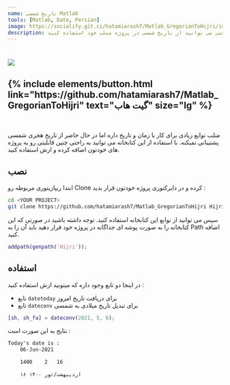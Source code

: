 ```yaml
---
name: تاریخ شمسی Matlab
tools: [Matlab, Date, Persian]
image: https://socialify.git.ci/hatamiarash7/Matlab_GregorianToHijri/image?description=1&font=KoHo&language=1&owner=1&pattern=Circuit%20Board&theme=Dark
description: با استفاده از این کتابخانه به راحتی می توانید از تاریخ شمسی در پروژه متلب خود استفاده کنید
---
```


<h1 class="center">
<img src="https://socialify.git.ci/hatamiarash7/Matlab_GregorianToHijri/image?description=1&font=KoHo&language=1&owner=1&pattern=Circuit%20Board&theme=Dark"/>
</h1>

<h2 class="center">
{% include elements/button.html link="https://github.com/hatamiarash7/Matlab_GregorianToHijri" text="گیت هاب" size="lg" %}
</h2>

<br>

متلب توابع زیادی برای کار با زمان و تاریخ داره اما در حال حاضر از تاریخ هجری شمسی پشتیبانی نمیکنه. با استفاده از این کتابخانه می توانید به راحتی چنین قابلیتی رو به پروژه های خودتون اضافه کرده و ازش استفاده کنید.

## نصب

ابتدا ریپازیتوری مربوطه رو Clone کرده و در دایرکتوری پروژه خودتون قرار بدید :

```sh
cd <YOUR PROJECT>
git clone https://github.com/hatamiarash7/Matlab_GregorianToHijri Hijri
```

سپس می توانید از توابع این کتابخانه استفاده کنید. توجه داشته باشید در صورتی که این کتابخانه را به صورت پوشه ای جداگانه در پروژه خود قرار دهید باید آن را به Path اضافه کنید.

```matlab
addpath(genpath('Hijri'));
```

## استفاده

در اینجا دو تابع وجود داره که میتونید ازش استفاده کنید :

- تابع `datetoday` برای دریافت تاریخ امروز
- تابع `dateconv` برای تبدیل تاریخ میلادی به شمسی

```matlab
[sh, sh_fa] = dateconv(2021, 5, 6);
```

نتایج به این صورت است :

```txt
Today's date is :
    06-Jun-2021

    1400    2   16

    ۱۶ اردیبهشت/ثور ۱۴۰۰
```
